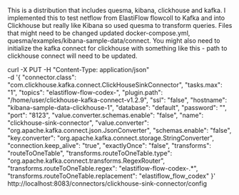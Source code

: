 This is a distribution that includes quesma, kibana, clickhouse and kafka. I implemented this to test netflow from ElastiFlow flowcoll to Kafka and into Clickhouse but really like Kibana so used quesma to transform queries. Files that might need to be changed updated docker-compose.yml, quesma/examples/kibana-sample-data/connect. You might also need to initialize the kafka connect for clickhouse with something like this - path to clickhouse connect will need to be updated. 

curl -X PUT -H "Content-Type: application/json" \
  -d '{
    "connector.class": "com.clickhouse.kafka.connect.ClickHouseSinkConnector",
    "tasks.max": "1",
    "topics": "elastiflow-flow-codex-",
    "plugin.path": "/home/user/clickhouse-kafka-connect-v1.2.9",
    "ssl": "false",
    "hostname": "kibana-sample-data-clickhouse-1",
    "database": "default",
    "password": "",
    "port": "8123",
    "value.converter.schemas.enable": "false",
    "name": "clickhouse-sink-connector",
    "value.converter": "org.apache.kafka.connect.json.JsonConverter",
    "schemas.enable": "false",
    "key.converter": "org.apache.kafka.connect.storage.StringConverter",
    "connection.keep_alive": "true",
    "exactlyOnce": "false",
    "transforms": "routeToOneTable",
    "transforms.routeToOneTable.type": "org.apache.kafka.connect.transforms.RegexRouter",
    "transforms.routeToOneTable.regex": "elastiflow-flow-codex-.*",
    "transforms.routeToOneTable.replacement": "elastiflow_flow_codex"
  }' \
  http://localhost:8083/connectors/clickhouse-sink-connector/config